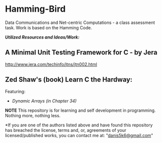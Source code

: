 # Hamming-Bird
Data Communications and Net-centric Computations - a class assessment task.
Work is based on the Hamming Code.

_**Utilized Resources and Ideas/Work:**_

## A Minimal Unit Testing Framework for C - by Jera
http://www.jera.com/techinfo/jtns/jtn002.html

## Zed Shaw's (book) Learn C the Hardway:
Featuring:
* *Dynamic Arrays (in Chapter 34)*

**NOTE**
  This repository is for learning and self development in programming.
  Nothing more, nothing less.

*If you are one of the authors listed above and have found this repository has breached the license, terms and, or, agreements of your licensed/published works, you can contact me at:
  "danis5k6@gmail.com"
